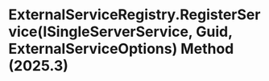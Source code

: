 # ExternalServiceRegistry.RegisterService(ISingleServerService, Guid, ExternalServiceOptions) Method (2025.3)

﻿